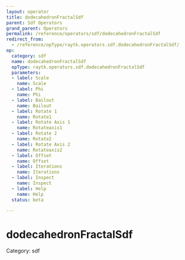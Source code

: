 ```yaml
---
layout: operator
title: dodecahedronFractalSdf
parent: Sdf Operators
grand_parent: Operators
permalink: /reference/operators/sdf/dodecahedronFractalSdf
redirect_from:
  - /reference/opType/raytk.operators.sdf.dodecahedronFractalSdf/
op:
  category: sdf
  name: dodecahedronFractalSdf
  opType: raytk.operators.sdf.dodecahedronFractalSdf
  parameters:
  - label: Scale
    name: Scale
  - label: Phi
    name: Phi
  - label: Bailout
    name: Bailout
  - label: Rotate 1
    name: Rotate1
  - label: Rotate Axis 1
    name: Rotateaxis1
  - label: Rotate 2
    name: Rotate2
  - label: Rotate Axis 2
    name: Rotateaxis2
  - label: Offset
    name: Offset
  - label: Iterations
    name: Iterations
  - label: Inspect
    name: Inspect
  - label: Help
    name: Help
  status: beta

---
```


# dodecahedronFractalSdf

Category: sdf

